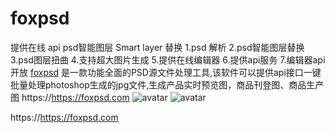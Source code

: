 # foxpsd
提供在线 api psd智能图层 Smart layer 替换
1.psd 解析
2.psd智能图层替换
3.psd图层扭曲
4.支持超大图片生成
5.提供在线编辑器
6.提供api服务
7.编辑器api开放
[foxpsd](https://https://foxpsd.com) 是一款功能全面的PSD源文件处理工具,该软件可以提供api接口一键批量处理photoshop生成的jpg文件,生成产品实时预览图，商品刊登图、商品生产图
https://https://foxpsd.com
![avatar](https://img.foxpsd.com/github_index.png)
![avatar](https://img.foxpsd.com/github_bianjiq.png)

https://https://foxpsd.com
